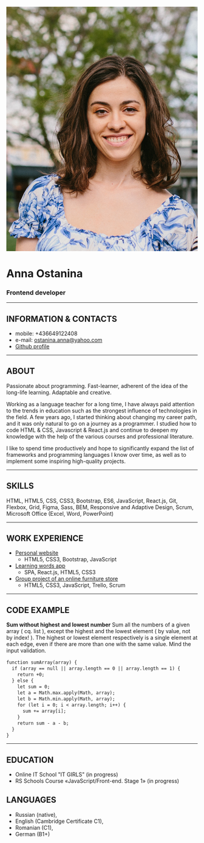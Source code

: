 ![Ostanina](./assets/img/IMGL6878.jpg "Anna Ostanina")
# Anna Ostanina
### Frontend developer
********* 
## INFORMATION & CONTACTS
* mobile: +436649122408
* e-mail: ostanina.anna@yahoo.com 
* [Github profile](https://github.com/taorminak)

********* 
## ABOUT

Passionate about programming. Fast-learner, adherent of the idea of the long-life learning. Adaptable and creative.

Working as a language teacher for a long time, I have always paid attention to the trends in education such as the strongest influence of technologies in the field. A few years ago, I started thinking about changing my career path, and it was only natural to go on a journey as a programmer. I studied how to code HTML & CSS, Javascript & React.js and continue to deepen my knowledge with the help of the various courses and professional literature. 

I like to spend time productively and hope to significantly expand the list of frameworks and programming languages I know over time, as well as to implement some inspiring high-quality projects.

********* 
## SKILLS
HTML, HTML5, CSS, CSS3, Bootstrap, ES6, JavaScript, React.js, Git, Flexbox, Grid, Figma, Sass, BEM, Responsive and Adaptive Design, Scrum, Microsoft Office (Excel, Word, PowerPoint)

********* 
## WORK EXPERIENCE

* [Personal website](https://github.com/taorminak/Project-Personal-Portfolio)
    + HTML5, CSS3, Bootstrap, JavaScript
* [Learning words app](https://github.com/taorminak/my-application)
    + SPA, React.js, HTML5, CSS3
* [Group project of an online furniture store](https://github.com/taorminak/Online-Furniture-Store)
    + HTML5, CSS3, JavaScript, Trello, Scrum

********* 
## CODE EXAMPLE
**Sum without highest and lowest number** 
Sum all the numbers of a given array ( cq. list ), except the highest and the lowest element ( by value, not by index! ). The highest or lowest element respectively is a single element at each edge, even if there are more than one with the same value. Mind the input validation.
```
function sumArray(array) {
  if (array == null || array.length == 0 || array.length == 1) {
    return +0;
  } else {
    let sum = 0;
    let a = Math.max.apply(Math, array);
    let b = Math.min.apply(Math, array);
    for (let i = 0; i < array.length; i++) {
      sum += array[i];
    }
    return sum - a - b;
  }
}
```
********* 
## EDUCATION
* Online IT School "IT GIRLS" (in progress)
* RS Schools Course «JavaScript/Front-end. Stage 1» (in progress)

## LANGUAGES
* Russian (native), 
* English (Cambridge Certificate C1), 
* Romanian (C1), 
* German (B1+)
